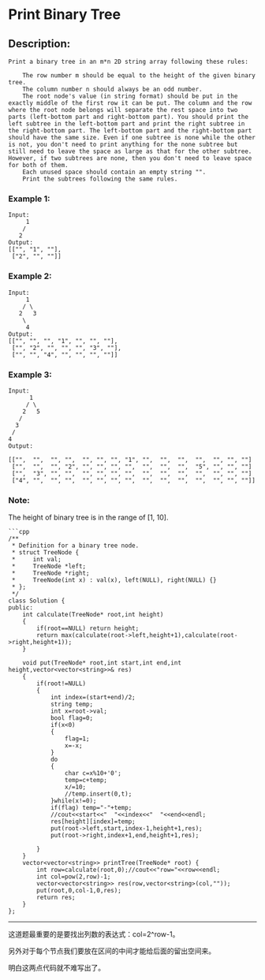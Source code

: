 # Print Binary Tree
## Description:
```
Print a binary tree in an m*n 2D string array following these rules:

    The row number m should be equal to the height of the given binary tree.
    The column number n should always be an odd number.
    The root node's value (in string format) should be put in the exactly middle of the first row it can be put. The column and the row where the root node belongs will separate the rest space into two parts (left-bottom part and right-bottom part). You should print the left subtree in the left-bottom part and print the right subtree in the right-bottom part. The left-bottom part and the right-bottom part should have the same size. Even if one subtree is none while the other is not, you don't need to print anything for the none subtree but still need to leave the space as large as that for the other subtree. However, if two subtrees are none, then you don't need to leave space for both of them.
    Each unused space should contain an empty string "".
    Print the subtrees following the same rules.
```
### Example 1:
```
Input:
     1
    /
   2
Output:
[["", "1", ""],
 ["2", "", ""]]
```
### Example 2:
```
Input:
     1
    / \
   2   3
    \
     4
Output:
[["", "", "", "1", "", "", ""],
 ["", "2", "", "", "", "3", ""],
 ["", "", "4", "", "", "", ""]]
```
### Example 3:
```
Input:
      1
     / \
    2   5
   / 
  3 
 / 
4 
Output:

[["",  "",  "", "",  "", "", "", "1", "",  "",  "",  "",  "", "", ""]
 ["",  "",  "", "2", "", "", "", "",  "",  "",  "",  "5", "", "", ""]
 ["",  "3", "", "",  "", "", "", "",  "",  "",  "",  "",  "", "", ""]
 ["4", "",  "", "",  "", "", "", "",  "",  "",  "",  "",  "", "", ""]]
```
### Note: 
The height of binary tree is in the range of [1, 10]. 
```
```cpp
/**
 * Definition for a binary tree node.
 * struct TreeNode {
 *     int val;
 *     TreeNode *left;
 *     TreeNode *right;
 *     TreeNode(int x) : val(x), left(NULL), right(NULL) {}
 * };
 */
class Solution {
public:
    int calculate(TreeNode* root,int height)
    {
        if(root==NULL) return height;
        return max(calculate(root->left,height+1),calculate(root->right,height+1));
    }
    
    void put(TreeNode* root,int start,int end,int height,vector<vector<string>>& res)
    {
        if(root!=NULL)
        {
            int index=(start+end)/2;
            string temp;
            int x=root->val;
            bool flag=0;
            if(x<0) 
            {
                flag=1;
                x=-x;
            }
            do
            {
                char c=x%10+'0';
                temp=c+temp;
                x/=10;
                //temp.insert(0,t);
            }while(x!=0);
            if(flag) temp="-"+temp;
            //cout<<start<<"  "<<index<<"  "<<end<<endl;
            res[height][index]=temp;
            put(root->left,start,index-1,height+1,res);
            put(root->right,index+1,end,height+1,res);
            
        }
    }
    vector<vector<string>> printTree(TreeNode* root) {
        int row=calculate(root,0);//cout<<"row="<<row<<endl;
        int col=pow(2,row)-1;
        vector<vector<string>> res(row,vector<string>(col,""));
        put(root,0,col-1,0,res);
        return res;
    }
};
```
*****************************************
这道题最重要的是要找出列数的表达式：col=2^row-1。

另外对于每个节点我们要放在区间的中间才能给后面的留出空间来。

明白这两点代码就不难写出了。
